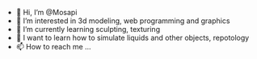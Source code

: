 - 👋 Hi, I’m @Mosapi
- 👀 I’m interested in 3d modeling, web programming and graphics
- 🌱 I’m currently learning sculpting, texturing
- 💞️ I want to learn how to simulate liquids and other objects, repotology
- 📫 How to reach me ...

<!---
Mosapi/Mosapi is a ✨ special ✨ repository because its `README.md` (this file) appears on your GitHub profile.
You can click the Preview link to take a look at your changes.
--->

